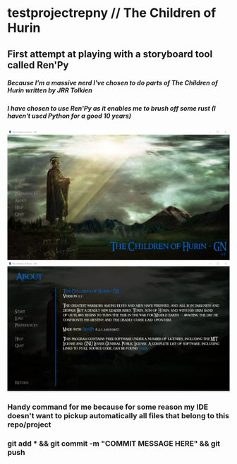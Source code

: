 # testprojectrepny // The Children of Hurin
## First attempt at playing with a storyboard tool called Ren'Py
##### Because I'm a massive nerd I've chosen to do parts of The Children of Hurin written by JRR Tolkien
##### I have chosen to use Ren'Py as it enables me to brush off some rust (I haven't used Python for a good 10 years)


![img.png](img.png)
![img_1.png](img_1.png)


### Handy command for me because for some reason my IDE doesn't want to pickup automatically all files that belong to this repo/project

### git add * && git commit -m "COMMIT MESSAGE HERE" && git push